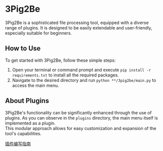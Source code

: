 # 3Pig2Be
3Pig2Be is a sophisticated file processing tool, equipped with a diverse range of plugins. It is designed to be easily extendable and user-friendly, especially suitable for beginners.

## How to Use
To get started with 3Pig2Be, follow these simple steps:  
1. Open your terminal or command prompt and execute `pip install -r requirements.txt` to install all the required packages.
2. Navigate to the desired directory and run `python **/3pig2be/main.py` to access the main menu.

## About Plugins
3Pig2Be's functionality can be significantly enhanced through the use of plugins. As you can observe in the `plugins` directory, the main menu itself is implemented as a plugin.   
This modular approach allows for easy customization and expansion of the tool's capabilities.

[插件编写指南](docs/Plugin-CN_zh.md)